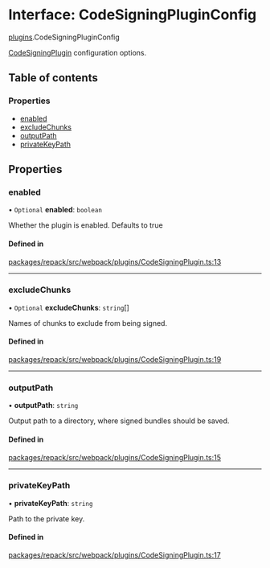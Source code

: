 # Interface: CodeSigningPluginConfig

[plugins](../modules/plugins.md).CodeSigningPluginConfig

[CodeSigningPlugin](../classes/plugins.CodeSigningPlugin.md) configuration options.

## Table of contents

### Properties

- [enabled](plugins.CodeSigningPluginConfig.md#enabled)
- [excludeChunks](plugins.CodeSigningPluginConfig.md#excludechunks)
- [outputPath](plugins.CodeSigningPluginConfig.md#outputpath)
- [privateKeyPath](plugins.CodeSigningPluginConfig.md#privatekeypath)

## Properties

### enabled

• `Optional` **enabled**: `boolean`

Whether the plugin is enabled. Defaults to true

#### Defined in

[packages/repack/src/webpack/plugins/CodeSigningPlugin.ts:13](https://github.com/callstack/repack/blob/1d9a1bb/packages/repack/src/webpack/plugins/CodeSigningPlugin.ts#L13)

___

### excludeChunks

• `Optional` **excludeChunks**: `string`[]

Names of chunks to exclude from being signed.

#### Defined in

[packages/repack/src/webpack/plugins/CodeSigningPlugin.ts:19](https://github.com/callstack/repack/blob/1d9a1bb/packages/repack/src/webpack/plugins/CodeSigningPlugin.ts#L19)

___

### outputPath

• **outputPath**: `string`

Output path to a directory, where signed bundles should be saved.

#### Defined in

[packages/repack/src/webpack/plugins/CodeSigningPlugin.ts:15](https://github.com/callstack/repack/blob/1d9a1bb/packages/repack/src/webpack/plugins/CodeSigningPlugin.ts#L15)

___

### privateKeyPath

• **privateKeyPath**: `string`

Path to the private key.

#### Defined in

[packages/repack/src/webpack/plugins/CodeSigningPlugin.ts:17](https://github.com/callstack/repack/blob/1d9a1bb/packages/repack/src/webpack/plugins/CodeSigningPlugin.ts#L17)
